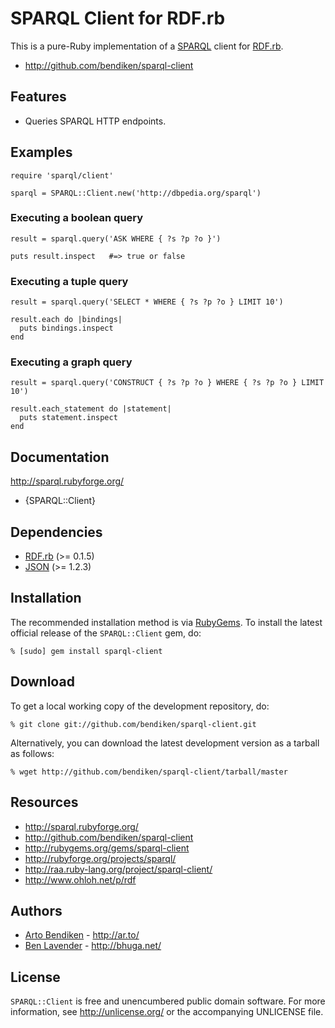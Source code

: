 SPARQL Client for RDF.rb
========================

This is a pure-Ruby implementation of a [SPARQL][] client for [RDF.rb][].

* <http://github.com/bendiken/sparql-client>

Features
--------

* Queries SPARQL HTTP endpoints.

Examples
--------

    require 'sparql/client'
    
    sparql = SPARQL::Client.new('http://dbpedia.org/sparql')

### Executing a boolean query

    result = sparql.query('ASK WHERE { ?s ?p ?o }')
    
    puts result.inspect   #=> true or false

### Executing a tuple query

    result = sparql.query('SELECT * WHERE { ?s ?p ?o } LIMIT 10')
    
    result.each do |bindings|
      puts bindings.inspect
    end

### Executing a graph query

    result = sparql.query('CONSTRUCT { ?s ?p ?o } WHERE { ?s ?p ?o } LIMIT 10')
    
    result.each_statement do |statement|
      puts statement.inspect
    end

Documentation
-------------

<http://sparql.rubyforge.org/>

* {SPARQL::Client}

Dependencies
------------

* [RDF.rb](http://rubygems.org/gems/rdf) (>= 0.1.5)
* [JSON](http://rubygems.org/gems/json_pure) (>= 1.2.3)

Installation
------------

The recommended installation method is via [RubyGems](http://rubygems.org/).
To install the latest official release of the `SPARQL::Client` gem, do:

    % [sudo] gem install sparql-client

Download
--------

To get a local working copy of the development repository, do:

    % git clone git://github.com/bendiken/sparql-client.git

Alternatively, you can download the latest development version as a tarball
as follows:

    % wget http://github.com/bendiken/sparql-client/tarball/master

Resources
---------

* <http://sparql.rubyforge.org/>
* <http://github.com/bendiken/sparql-client>
* <http://rubygems.org/gems/sparql-client>
* <http://rubyforge.org/projects/sparql/>
* <http://raa.ruby-lang.org/project/sparql-client/>
* <http://www.ohloh.net/p/rdf>

Authors
-------

* [Arto Bendiken](mailto:arto.bendiken@gmail.com) - <http://ar.to/>
* [Ben Lavender](mailto:blavender@gmail.com) - <http://bhuga.net/>

License
-------

`SPARQL::Client` is free and unencumbered public domain software. For more
information, see <http://unlicense.org/> or the accompanying UNLICENSE file.

[RDF]:      http://www.w3.org/RDF/
[SPARQL]:   http://en.wikipedia.org/wiki/SPARQL
[RDF.rb]:   http://rdf.rubyforge.org/
